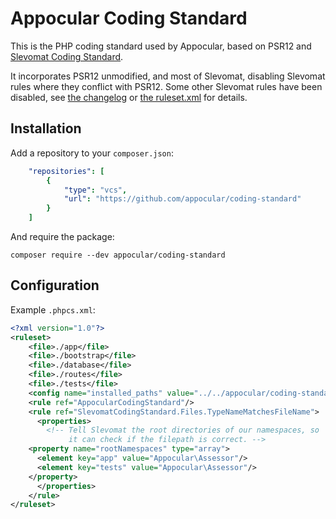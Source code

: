 # Appocular Coding Standard

This is the PHP coding standard used by Appocular, based on PSR12 and
[Slevomat Coding
Standard](https://github.com/slevomat/coding-standard).

It incorporates PSR12 unmodified, and most of Slevomat, disabling
Slevomat rules where they conflict with PSR12. Some other Slevomat
rules have been disabled, see [the changelog](CHANGELOG.md) or [the
ruleset.xml](AppocularCodingStandard/ruleset.xml) for details.

## Installation

Add a repository to your `composer.json`:

``` yaml
    "repositories": [
        {
            "type": "vcs",
            "url": "https://github.com/appocular/coding-standard"
        }
    ]
```

And require the package:

``` shell
composer require --dev appocular/coding-standard
```

## Configuration

Example `.phpcs.xml`:

``` xml
<?xml version="1.0"?>
<ruleset>
    <file>./app</file>
    <file>./bootstrap</file>
    <file>./database</file>
    <file>./routes</file>
    <file>./tests</file>
    <config name="installed_paths" value="../../appocular/coding-standard"/>
    <rule ref="AppocularCodingStandard"/>
    <rule ref="SlevomatCodingStandard.Files.TypeNameMatchesFileName">
      <properties>
        <!-- Tell Slevomat the root directories of our namespaces, so
             it can check if the filepath is correct. -->
	<property name="rootNamespaces" type="array">
	  <element key="app" value="Appocular\Assessor"/>
	  <element key="tests" value="Appocular\Assessor"/>
	</property>
      </properties>
    </rule>
</ruleset>
```
